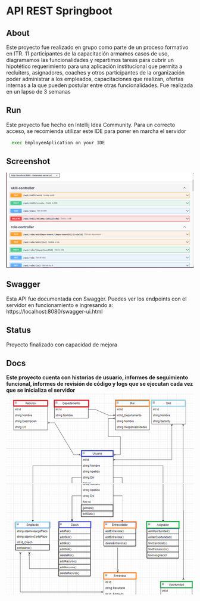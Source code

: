 # API REST Springboot


## About
Este proyecto fue realizado en grupo como parte de un proceso formativo en ITR. 11 participantes de la capacitación armamos casos de uso, diagramamos las funcionalidades y repartimos tareas para cubrir un hipotético requerimiento para una aplicación institucional que permita a recluiters, asignadores, coaches y otros participantes de la organización poder administrar a los empleados, capacitaciones que realizan, ofertas internas a la que pueden postular entre otras funcionalidades. 
Fue realizada en un lapso de 3 semanas

## Run
Este proyecto fue hecho en Intellij Idea Community. Para un correcto acceso, se recomienda utilizar este IDE para poner en marcha el servidor
```bash
  exec EmployeeAplication on your IDE
```
## Screenshot
![App Screenshot](docs/04.png)

## Swagger
Esta API fue documentada con Swagger. Puedes ver los endpoints con el servidor en funcionamiento e ingresando a: 
https://localhost:8080/swagger-ui.html


## Status
Proyecto finalizado con capacidad de mejora

## Docs
**Este proyecto cuenta con historias de usuario, informes de seguimiento funcional, informes de revisión de código y logs que se ejecutan cada vez que se inicializa el servidor**
![Diagrama](docs/clases_principales.png)

